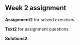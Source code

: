 ## Week 2 assignment

__Assignment2__ for solved exercises.

__Text2__ for assignment questions.

__Solutions2__.
